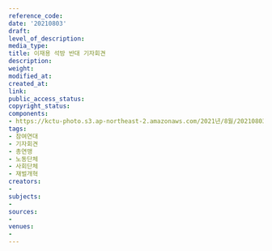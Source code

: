 ```yaml
---
reference_code: 
date: '20210803'
draft: 
level_of_description: 
media_type: 
title: 이재용 석방 반대 기자회견
description: 
weight: 
modified_at: 
created_at: 
link: 
public_access_status: 
copyright_status: 
components:
- https://kctu-photo.s3.ap-northeast-2.amazonaws.com/2021년/8월/20210803-이재용+석방+반대+기자회견_참여연대_기자회견_총연맹_노동단체_사회단체_재벌개혁/403822_60321_5022.jpg
tags:
- 참여연대
- 기자회견
- 총연맹
- 노동단체
- 사회단체
- 재벌개혁
creators:
- 
subjects:
- 
sources:
- 
venues:
- 
---
```

